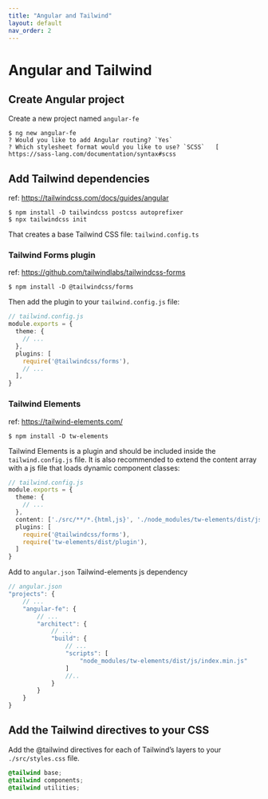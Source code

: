 ```yaml
---
title: "Angular and Tailwind"
layout: default
nav_order: 2
---
```


# Angular and Tailwind

## Create Angular project

Create a new project named `angular-fe`

    $ ng new angular-fe
    ? Would you like to add Angular routing? `Yes`
    ? Which stylesheet format would you like to use? `SCSS`   [ https://sass-lang.com/documentation/syntax#scss

## Add Tailwind dependencies

ref: https://tailwindcss.com/docs/guides/angular

    $ npm install -D tailwindcss postcss autoprefixer
    $ npx tailwindcss init

That creates a base Tailwind CSS file: `tailwind.config.ts`

### Tailwind Forms plugin

ref: https://github.com/tailwindlabs/tailwindcss-forms

    $ npm install -D @tailwindcss/forms

Then add the plugin to your `tailwind.config.js` file:

```typescript
// tailwind.config.js
module.exports = {
  theme: {
    // ...
  },
  plugins: [
    require('@tailwindcss/forms'),
    // ...
  ],
}
```

### Tailwind Elements

ref: https://tailwind-elements.com/

    $ npm install -D tw-elements

Tailwind Elements is a plugin and should be included inside the `tailwind.config.js` file. It is also recommended to extend the content array with a js file that loads dynamic component classes:

```typescript
// tailwind.config.js
module.exports = {
  theme: {
    // ...
  },
  content: ['./src/**/*.{html,js}', './node_modules/tw-elements/dist/js/**/*.js'],
  plugins: [
    require('@tailwindcss/forms'),
    require('tw-elements/dist/plugin'),
  ]
}
```

Add to `angular.json` Tailwind-elements js dependency

```javascript
// angular.json
"projects": {
    // ...
    "angular-fe": {
        // ...
        "architect": {
            // ...
            "build": {
                // ...
                "scripts": [
                    "node_modules/tw-elements/dist/js/index.min.js"
                ]
                //..
            }
        }
    }
}
```

## Add the Tailwind directives to your CSS

Add the @tailwind directives for each of Tailwind’s layers to your `./src/styles.css` file.

```css
@tailwind base;
@tailwind components;
@tailwind utilities;
```